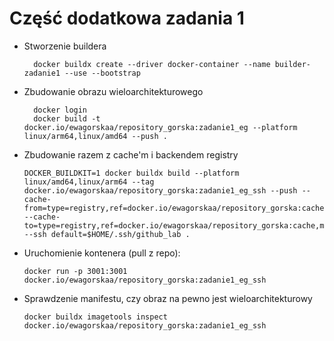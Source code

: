 # Część dodatkowa zadania 1 

- Stworzenie buildera
  ```
    docker buildx create --driver docker-container --name builder-zadanie1 --use --bootstrap
  ```
- Zbudowanie obrazu wieloarchitekturowego 
  ```
    docker login
    docker build -t docker.io/ewagorskaa/repository_gorska:zadanie1_eg --platform linux/arm64,linux/amd64 --push .
  ```
- Zbudowanie razem z cache'm i backendem registry
  ```
  DOCKER_BUILDKIT=1 docker buildx build --platform linux/amd64,linux/arm64 --tag docker.io/ewagorskaa/repository_gorska:zadanie1_eg_ssh --push --cache-from=type=registry,ref=docker.io/ewagorskaa/repository_gorska:cache --cache-to=type=registry,ref=docker.io/ewagorskaa/repository_gorska:cache,mode=max --ssh default=$HOME/.ssh/github_lab .

  ```
- Uruchomienie kontenera (pull z repo):  
  
  ```
  docker run -p 3001:3001 docker.io/ewagorskaa/repository_gorska:zadanie1_eg_ssh
  ```

- Sprawdzenie manifestu, czy obraz na pewno jest wieloarchitekturowy
  ```
  docker buildx imagetools inspect docker.io/ewagorskaa/repository_gorska:zadanie1_eg_ssh
  ```
